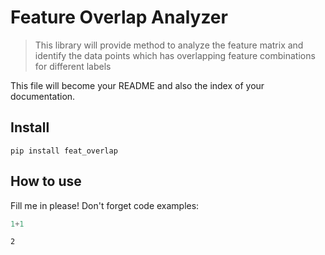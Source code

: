 # Feature Overlap Analyzer
> This library will provide method to analyze the feature matrix and identify the data points which has overlapping feature combinations for different labels


This file will become your README and also the index of your documentation.

## Install

`pip install feat_overlap`

## How to use

Fill me in please! Don't forget code examples:

```python
1+1
```




    2


